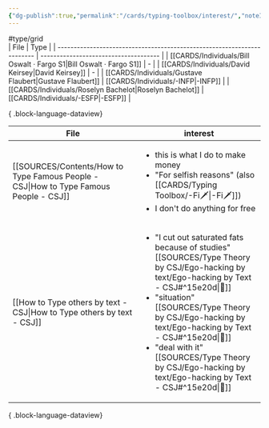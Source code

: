 ```yaml
---
{"dg-publish":true,"permalink":"/cards/typing-toolbox/interest/","noteIcon":"1","created":"2023-04-14T15:23:20.527+02:00","updated":"2023-06-18T09:11:34.880+02:00"}
---
```


#type/grid  
| File                                                                    | Type                                  |
| ----------------------------------------------------------------------- | ------------------------------------- |
| [[CARDS/Individuals/Bill Oswalt · Fargo S1\|Bill Oswalt · Fargo S1]] | \-                                    |
| [[CARDS/Individuals/David Keirsey\|David Keirsey]]                   | \-                                    |
| [[CARDS/Individuals/Gustave Flaubert\|Gustave Flaubert]]             | [[CARDS/Individuals/-INFP\|-INFP]] |
| [[CARDS/Individuals/Roselyn Bachelot\|Roselyn Bachelot]]             | [[CARDS/Individuals/-ESFP\|-ESFP]] |

{ .block-language-dataview}

| File                                                                                     | interest                                                                                                                                                                                                                                    |
| ---------------------------------------------------------------------------------------- | ------------------------------------------------------------------------------------------------------------------------------------------------------------------------------------------------------------------------------------------- |
| [[SOURCES/Contents/How to Type Famous People - CSJ\|How to Type Famous People - CSJ]] | <ul><li>this is what I do to make money</li><li>"For selfish reasons" (also [[CARDS/Typing Toolbox/-Fi🗡️\|-Fi🗡️]])</li><li>I don't do anything for free</li></ul>                                                                                                      |
| [[How to Type others by text - CSJ\|How to Type others by text - CSJ]]                | <ul><li>"I cut out saturated fats because of studies" [[SOURCES/Type Theory by CSJ/Ego-hacking by text/Ego-hacking by Text - CSJ#^15e20d\\|🔗]]</li><li>"situation" [[SOURCES/Type Theory by CSJ/Ego-hacking by text/Ego-hacking by Text - CSJ#^15e20d\\|🔗]]</li><li>"deal with it" [[SOURCES/Type Theory by CSJ/Ego-hacking by text/Ego-hacking by Text - CSJ#^15e20d\\|🔗]]</li></ul> |

{ .block-language-dataview}